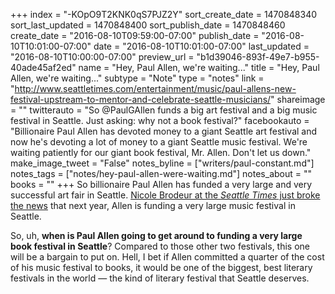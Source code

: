 +++
index = "-KOpO9T2KNK0qS7PJZ2Y"
sort_create_date = 1470848340
sort_last_updated = 1470848400
sort_publish_date = 1470848460
create_date = "2016-08-10T09:59:00-07:00"
publish_date = "2016-08-10T10:01:00-07:00"
date = "2016-08-10T10:01:00-07:00"
last_updated = "2016-08-10T10:00:00-07:00"
preview_url = "b1d39046-893f-49e7-b955-40ade45af2ed"
name = "Hey, Paul Allen, we're waiting..."
title = "Hey, Paul Allen, we're waiting..."
subtype = "Note"
type = "notes"
link = "http://www.seattletimes.com/entertainment/music/paul-allens-new-festival-upstream-to-mentor-and-celebrate-seattle-musicians/"
shareimage = ""
twitterauto = "So @PaulGAllen funds a big art festival and a big music festival in Seattle. Just asking: why not a book festival?"
facebookauto = "Billionaire Paul Allen has devoted money to a giant Seattle art festival and now he's devoting a lot of money to a giant Seattle music festival. We're waiting patiently for our giant book festival, Mr. Allen. Don't let us down."
make_image_tweet = "False"
notes_byline = ["writers/paul-constant.md"]
notes_tags = ["notes/hey-paul-allen-were-waiting.md"]
notes_about = ""
books = ""
+++
So billionaire Paul Allen has funded a very large and very successful art fair in Seattle. [Nicole Brodeur at the *Seattle Times* just broke the news](http://www.seattletimes.com/entertainment/music/paul-allens-new-festival-upstream-to-mentor-and-celebrate-seattle-musicians/) that next year, Allen is funding a very large music festival in Seattle. 

So, uh, **when is Paul Allen going to get around to funding a very large book festival in Seattle**? Compared to those other two festivals, this one will be a bargain to put on. Hell, I bet if Allen committed a quarter of the cost of his music festival to books, it would be one of the biggest, best literary festivals in the world — the kind of literary festival that Seattle deserves.